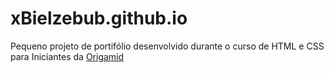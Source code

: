# xBielzebub.github.io
<p>Pequeno projeto de portifólio desenvolvido durante o curso de HTML e CSS para Iniciantes da <a href="https://www.origamid.com">Origamid</a></p>

